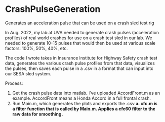 # CrashPulseGeneration
Generates an acceleration pulse that can be used on a crash sled test rig

In Aug. 2022, my lab at UVA needed to generate crash pulses (acceleration profiles) of real world crashes for use on a crash test sled in our lab. We needed to generate 10-15 pulses that would then be used at various scale factors: 100%, 50%, 40%, etc. 

The code I wrote takes in Insurance Institute for Highway Safety crash test data, generates the various crash pulse profiles from that data, visualizes the pulses, then saves each pulse in a .csv in a format that can input into our SESA sled system.

Process:
1. Get the crash pulse data into matlab. I've uploaded AccordFront.m as an example. AccordFront means a Honda Accord in a full frontal crash.
2. Run Main.m, which generates the plots and exports the .csv <b>
  a. cfc.m is a filter function that is called by Main.m. Applies a cfc60 filter to the raw data for smoothing.

